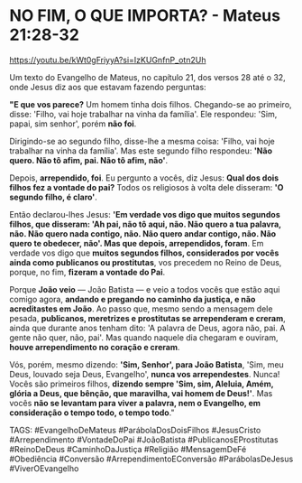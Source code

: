 # <a name="_8eu9tkw8j6ox"></a>**NO FIM, O QUE IMPORTA? - Mateus 21:28-32**
<https://youtu.be/kWt0gFriyyA?si=IzKUGnfnP_otn2Uh>

Um texto do Evangelho de Mateus, no capítulo 21, dos versos 28 até o 32, onde Jesus diz aos que estavam fazendo perguntas:

**"E que vos parece?** Um homem tinha dois filhos. Chegando-se ao primeiro, disse: 'Filho, vai hoje trabalhar na vinha da família'. Ele respondeu: 'Sim, papai, sim senhor', porém **não foi**.

Dirigindo-se ao segundo filho, disse-lhe a mesma coisa: 'Filho, vai hoje trabalhar na vinha da família'. Mas este segundo filho respondeu: **'Não quero. Não tô afim, pai. Não tô afim, não'**.

Depois, **arrependido, foi**. Eu pergunto a vocês, diz Jesus: **Qual dos dois filhos fez a vontade do pai?** Todos os religiosos à volta dele disseram: **'O segundo filho, é claro'**.

Então declarou-lhes Jesus: **'Em verdade vos digo que muitos segundos filhos, que disseram: 'Ah pai, não tô aqui, não. Não quero a tua palavra, não. Não quero nada contigo, não. Não quero andar contigo, não. Não quero te obedecer, não'. Mas que depois, arrependidos, foram**. Em verdade vos digo que **muitos segundos filhos, considerados por vocês ainda como publicanos ou prostitutas**, vos precedem no Reino de Deus, porque, no fim, **fizeram a vontade do Pai**.

Porque **João veio** — João Batista — e veio a todos vocês que estão aqui comigo agora, **andando e pregando no caminho da justiça, e não acreditastes em João**. Ao passo que, mesmo sendo a mensagem dele pesada, **publicanos, meretrizes e prostitutas se arrependeram e creram**, ainda que durante anos tenham dito: 'A palavra de Deus, agora não, pai. A gente não quer, não, pai'. Mas quando naquele dia chegaram e ouviram, **houve arrependimento no coração e creram**.

Vós, porém, mesmo dizendo: **'Sim, Senhor', para João Batista**, 'Sim, meu Deus, louvado seja Deus, Evangelho', **nunca vos arrependestes**. Nunca! Vocês são primeiros filhos, **dizendo sempre 'Sim, sim, Aleluia, Amém, glória a Deus, que bênção, que maravilha, vai homem de Deus!'**. Mas vocês **não se levantam para viver a palavra, nem o Evangelho, em consideração o tempo todo, o tempo todo**."

TAGS:  #EvangelhoDeMateus #ParábolaDosDoisFilhos #JesusCristo #Arrependimento #VontadeDoPai #JoãoBatista #PublicanosEProstitutas #ReinoDeDeus #CaminhoDaJustiça #Religião #MensagemDeFé #Obediência #Conversão #ArrependimentoEConversão #ParábolasDeJesus #ViverOEvangelho


